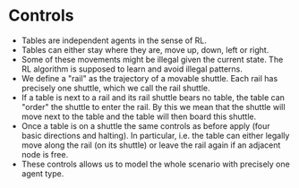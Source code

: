 # Controls

- Tables are independent agents in the sense of RL.
- Tables can either stay where they are, move up, down, left or right.
- Some of these movements might be illegal given the current state. The RL algorithm is 
supposed to learn and avoid illegal patterns.
- We define a "rail" as the trajectory of a movable shuttle. 
Each rail has precisely one shuttle, which we call the rail shuttle.
- If a table is next to a rail and its rail shuttle bears no table, the table can "order" the
shuttle to enter the rail. By this we mean that the shuttle will move next to the table and the
table will then board this shuttle.
- Once a table is on a shuttle the same controls as before apply (four basic directions and halting).
In particular, i.e. the table can either legally move along the rail (on its shuttle) or leave
the rail again if an adjacent node is free.
- These controls allows us to model the whole scenario with precisely one agent type.
